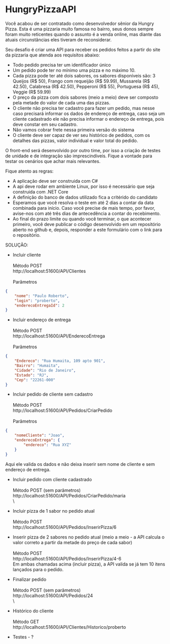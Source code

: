 # HungryPizzaAPI


Você acabou de ser contratado como desenvolvedor sênior da Hungry Pizza. Esta é uma pizzaria muito famosa no bairro, seus donos sempre foram muito reticentes quando o assunto é a venda online, mas diante das atuais circunstâncias eles tiveram de reconsiderar. 

Seu desafio é criar uma API para receber os pedidos feitos a partir do site da pizzaria que atenda aos requisitos abaixo:

- Todo pedido precisa ter um identificador único
- Um pedido pode ter no mínimo uma pizza e no máximo 10.
- Cada pizza pode ter até dois sabores, os sabores disponíveis são:
3 Queijos (R$ 50), Frango com requeijão (R$ 59.99), Mussarela (R$ 42.50), Calabresa (R$ 42.50), Pepperoni (R$ 55), Portuguesa (R$ 45), Veggie (R$ 59.99)
- O preço da pizza com dois sabores (meio a meio) deve ser composto pela metade do valor de cada uma das pizzas.
- O cliente não precisa ter cadastro para fazer um pedido, mas nesse caso precisará informar os dados de endereço de entrega, caso seja um cliente cadastrado ele não precisa informar o endereço de entrega, pois deve constar em seu cadastro.
- Não vamos cobrar frete nessa primeira versão do sistema
- O cliente deve ser capaz de ver seu histórico de pedidos, com os detalhes das pizzas, valor individual e valor total do pedido.

O front-end será desenvolvido por outro time, por isso a criação de testes de unidade e de integração são imprescindíveis. Fique a vontade para testar os cenários que achar mais relevantes.

Fique atento as regras:
- A aplicação deve ser construida com C#
- A api deve rodar em ambiente Linux, por isso é necessário que seja construida com .NET Core
- A definição do banco de dados utilizado fica a critérido do candidato
- Esperamos que você resolva o teste em até 2 dias a contar da data combinada para início. Caso você precise de mais tempo, por favor, avise-nos com até três dias de antecedência a contar do recebimento.
- Ao final do prazo limite ou quando você terminar, o que acontecer primeiro, você deve publicar o código desenvolvido em um repositório aberto no github e, depois, responder a este formulário com o link para o repositório.


SOLUÇÃO:

- Incluir cliente\
\
Método POST\
http://localhost:51600/API/Clientes \
\
Parâmetros
```json
{
    "nome": "Paulo Roberto",
    "login": "proberto",
    "enderecoEntregaId": 2
}
```

- Incluir endereço de entrega\
\
Método POST\
http://localhost:51600/API/EnderecoEntrega \
\
Parâmetros
```json
{
    "Endereco": "Rua Humaita, 109 apto 901",
    "Bairro": "Humaita",
    "Cidade": "Rio de Janeiro",
    "Estado": "RJ",
    "Cep": "22261-000"
}
```

- Incluir pedido de cliente sem cadastro\
\
Método POST\
http://localhost:51600/API/Pedidos/CriarPedido \
\
Parâmetros
```json
{
    "nomeCliente": "Joao",
    "enderecoEntrega": {
        "endereco": "Rua XYZ"
    }
}
```
Aqui ele valida os dados e não deixa inserir sem nome de cliente e sem endereço de entrega.

- Incluir pedido com cliente cadastrado\
\
Método POST (sem parâmetros)\
http://localhost:51600/API/Pedidos/CriarPedido/maria \
\


- Incluir pizza de 1 sabor no pedido atual\
\
Método POST\
http://localhost:51600/API/Pedidos/InserirPizza/6

- Inserir pizza de 2 sabores no pedido atual (meio a meio - a API calcula o valor correto a partir da metade do preço de cada sabor)\
\
Método POST\
http://localhost:51600/API/Pedidos/InserirPizza/4-6
\
Em ambas chamadas acima (incluir pizza), a API valida se já tem 10 itens lançados para o pedido.


- Finalizar pedido\
\
Método POST (sem parâmetros)\
http://localhost:51600/API/Pedidos/24 \
\


- Histórico do cliente\
\
Método GET\
http://localhost:51600/API/Clientes/Historico/proberto


- Testes - ? 
